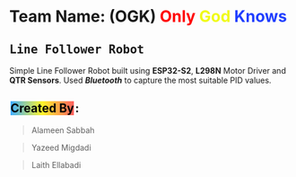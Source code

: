 # Team Name: (OGK) <span style="color: red">Only</span> <span style="color: #F0FA1A">God</span> <span style="color: #2240FF">Knows</span>

## <span style="font-family: monospace">Line Follower Robot</span>

Simple Line Follower Robot built using **ESP32-S2**, **L298N** Motor Driver and **QTR Sensors**.
Used **_Bluetooth_** to capture the most suitable PID values. 

## <span style="color: #040605;background: linear-gradient(to right, #3faeff, #fef42b, #ff5f5f); border: 2px solid white">Created By</span>:

> Alameen Sabbah

> Yazeed Migdadi

> Laith Ellabadi
